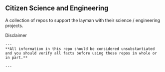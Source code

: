 ## Citizen Science and Engineering

A collection of repos to support the layman with their science / engineering projects.











Disclaimer
```
---
**All information in this repo should be considered unsubstantiated and you should verify all facts before using these repos in whole or in part.**

---
```
